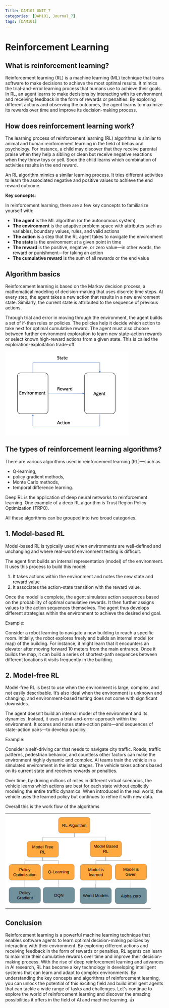 ```yaml
---
Title: DAM101 UNIT_7
categories: [DAM101, Journal_7] 
tags: [DAM101]
---
```


# Reinforcement Learning

## What is reinforcement learning?

Reinforcement learning (RL) is a machine learning (ML) technique that trains software to make decisions to achieve the most optimal results. It mimics the trial-and-error learning process that humans use to achieve their goals. In RL, an agent learns to make decisions by interacting with its environment and receiving feedback in the form of rewards or penalties. By exploring different actions and observing the outcomes, the agent learns to maximize its rewards over time and improve its decision-making process. 

## How does reinforcement learning work?

The learning process of reinforcement learning (RL) algorithms is similar to animal and human reinforcement learning in the field of behavioral psychology. For instance, a child may discover that they receive parental praise when they help a sibling or clean but receive negative reactions when they throw toys or yell. Soon the child learns which combination of activities results in the end reward.

An RL algorithm mimics a similar learning process. It tries different activities to learn the associated negative and positive values to achieve the end reward outcome.

**Key concepts**:

In reinforcement learning, there are a few key concepts to familiarize yourself with:

- **The agent** is the ML algorithm (or the autonomous system)
- **The environment** is the adaptive problem space with attributes such as variables, boundary values, rules, and valid actions
- **The action** is a step that the RL agent takes to navigate the environment
- **The state** is the environment at a given point in time
- **The reward** is the positive, negative, or zero value—in other words, the reward or punishment—for taking an action
- **The cumulative reward** is the sum of all rewards or the end value

## Algorithm basics

Reinforcement learning is based on the Markov decision process, a mathematical modeling of decision-making that uses discrete time steps. At every step, the agent takes a new action that results in a new environment state. Similarly, the current state is attributed to the sequence of previous actions.

Through trial and error in moving through the environment, the agent builds a set of if-then rules or policies. The policies help it decide which action to take next for optimal cumulative reward. The agent must also choose between further environment exploration to learn new state-action rewards or select known high-reward actions from a given state. This is called the exploration-exploitation trade-off.

![alt text](../dam101_unit6/unit6_img5.gif)

## The types of reinforcement learning algorithms?

There are various algorithms used in reinforcement learning (RL)—such as
- Q-learning,
- policy gradient methods, 
- Monte Carlo methods, 
- temporal difference learning.

Deep RL is the application of deep neural networks to reinforcement learning. One example of a deep RL algorithm is Trust Region Policy Optimization (TRPO).

All these algorithms can be grouped into two broad categories.

## 1. Model-based RL

Model-based RL is typically used when environments are well-defined and unchanging and where real-world environment testing is difficult.

The agent first builds an internal representation (model) of the environment. It uses this process to build this model:

1. It takes actions within the environment and notes the new state and reward value
2. It associates the action-state transition with the reward value.

Once the model is complete, the agent simulates action sequences based on the probability of optimal cumulative rewards. It then further assigns values to the action sequences themselves. The agent thus develops different strategies within the environment to achieve the desired end goal. 

Example:

Consider a robot learning to navigate a new building to reach a specific room. Initially, the robot explores freely and builds an internal model (or map) of the building. For instance, it might learn that it encounters an elevator after moving forward 10 meters from the main entrance. Once it builds the map, it can build a series of shortest-path sequences between different locations it visits frequently in the building.

## 2. Model-free RL 

Model-free RL is best to use when the environment is large, complex, and not easily describable. It’s also ideal when the environment is unknown and changing, and environment-based testing does not come with significant downsides.

The agent doesn’t build an internal model of the environment and its dynamics. Instead, it uses a trial-and-error approach within the environment. It scores and notes state-action pairs—and sequences of state-action pairs—to develop a policy. 

Example:

Consider a self-driving car that needs to navigate city traffic. Roads, traffic patterns, pedestrian behavior, and countless other factors can make the environment highly dynamic and complex. AI teams train the vehicle in a simulated environment in the initial stages. The vehicle takes actions based on its current state and receives rewards or penalties.

Over time, by driving millions of miles in different virtual scenarios, the vehicle learns which actions are best for each state without explicitly modeling the entire traffic dynamics. When introduced in the real world, the vehicle uses the learned policy but continues to refine it with new data.

Overall this is the work flow of the algorithms

![alt text](../dam101_unit6/unit6_img7.png)

## Conclusion

Reinforcement learning is a powerful machine learning technique that enables software agents to learn optimal decision-making policies by interacting with their environment. By exploring different actions and receiving feedback in the form of rewards or penalties, RL agents can learn to maximize their cumulative rewards over time and improve their decision-making process. With the rise of deep reinforcement learning and advances in AI research, RL has become a key technology in developing intelligent systems that can learn and adapt to complex environments. By understanding the key concepts and algorithms of reinforcement learning, you can unlock the potential of this exciting field and build intelligent agents that can tackle a wide range of tasks and challenges. Let's continue to explore the world of reinforcement learning and discover the amazing possibilities it offers in the field of AI and machine learning. 👍